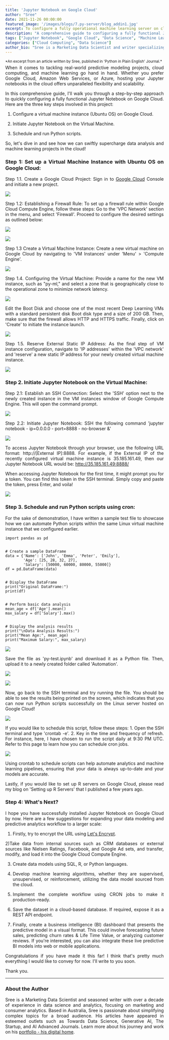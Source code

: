 ```yaml
---
title: 'Jupyter Notebook on Google Cloud'
author: "Sree"
date: 2021-11-26 00:00:00
featured_image: '/images/blogs/7.py-server/blog_addin1.jpg'
excerpt: To configure a fully operational machine learning server on cloud.
description: "A comprehensive guide to configuring a fully functional Jupyter Notebook on Google Cloud, enabling scalable data analysis and machine learning projects."
tags: ["Jupyter Notebook", "Google Cloud", "Data Science", "Machine Learning"]
categories: ["Cloud Computing", "Data Science"]
author_bio: "Sree is a Marketing Data Scientist and writer specializing in AI, analytics, and data-driven marketing."
---
```


<small style="margin-bottom: -10px; display: block;">
  *An excerpt from an article written by Sree, published in 'Python in Plain English' Journal.*
</small>


<style>
body {
text-align: justify}
</style>

When it comes to tackling real-world predictive modeling projects, cloud computing, and machine learning go hand in hand. Whether you prefer Google Cloud, Amazon Web Services, or Azure, hosting your Jupyter notebooks in the cloud offers unparalleled flexibility and scalability.

In this comprehensive guide, I'll walk you through a step-by-step approach to quickly configuring a fully functional Jupyter Notebook on Google Cloud. Here are the three key steps involved in this project:

1) Configure a virtual machine instance (Ubuntu OS) on Google Cloud.

2) Initiate Jupyter Notebook on the Virtual Machine.

3) Schedule and run Python scripts.

So, let's dive in and see how we can swiftly supercharge data analysis and machine learning projects in the cloud!

### Step 1: Set up a Virtual Machine Instance with Ubuntu OS on Google Cloud:

Step 1.1. Create a Google Cloud Project: Sign in to [Google Cloud](https://console.cloud.google.com/) Console and initiate a new project.

![](/images/blogs/7.py-server/pyserver_1.jpg)

Step 1.2: Establishing a Firewall Rule: To set up a firewall rule within Google Cloud Compute Engine, follow these steps: Go to the 'VPC Network' section in the menu, and select 'Firewall'. Proceed to configure the desired settings as outlined below:

![](/images/blogs/7.py-server/pyserver_2.jpg)

![](/images/blogs/7.py-server/pyserver_3.jpg)

Step 1.3 Create a Virtual Machine Instance: Create a new virtual machine on Google Cloud by navigating to 'VM Instances' under 'Menu' > 'Compute Engine'.

![](/images/blogs/7.py-server/pyserver_4.jpg)

Step 1.4. Configuring the Virtual Machine: Provide a name for the new VM instance, such as "py-ml," and select a zone that is geographically close to the operational zone to minimize network latency.

![](/images/blogs/7.py-server/pyserver_5.jpg)

Edit the Boot Disk and choose one of the most recent Deep Learning VMs with a standard persistent disk Boot disk type and a size of 200 GB. Then, make sure that the firewall allows HTTP and HTTPS traffic. Finally, click on 'Create' to initiate the instance launch.

![](/images/blogs/7.py-server/pyserver_6.jpg)

Step 1.5. Reserve External Static IP Address: As the final step of VM instance configuration, navigate to 'IP addresses' within the 'VPC network' and 'reserve' a new static IP address for your newly created virtual machine instance.

![](/images/blogs/7.py-server/pyserver_7.jpg)


### Step 2. Initiate Jupyter Notebook on the Virtual Machine:

Step 2.1: Establish an SSH Connection: Select the 'SSH' option next to the newly created instance in the VM instances window of Google Compute Engine. This will open the command prompt.

![](/images/blogs/7.py-server/pyserver_8.jpg)

Step 2.2: Initiate Jupyter Notebook: SSH the following command 'jupyter notebook - ip=0.0.0.0 - port=8888 - no-browser &'

![](/images/blogs/7.py-server/pyserver_9.jpg)

To access Jupyter Notebook through your browser, use the following URL format: http://[External IP]:8888. For example, if the External IP of the recently configured virtual machine instance is 35.185.161.49, then our Jupyter Notebook URL would be: http://35.185.161.49:8888/

When accessing Jupyter Notebook for the first time, it might prompt you for a token. You can find this token in the SSH terminal. Simply copy and paste the token, press Enter, and voila!

![](/images/blogs/7.py-server/pyserver_10.jpg)


### Step 3. Schedule and run Python scripts using cron:

For the sake of demonstration, I have written a sample test file to showcase how we can automate Python scripts within the same Linux virtual machine instance that we configured earlier.

```
import pandas as pd


# Create a sample DataFrame
data = {'Name': ['John', 'Emma', 'Peter', 'Emily'],
        'Age': [25, 28, 32, 27],
        'Salary': [50000, 60000, 80000, 55000]}
df = pd.DataFrame(data)


# Display the DataFrame
print("Original DataFrame:")
print(df)


# Perform basic data analysis
mean_age = df['Age'].mean()
max_salary = df['Salary'].max()


# Display the analysis results
print("\nData Analysis Results:")
print("Mean Age:", mean_age)
print("Maximum Salary:", max_salary)

```

![](/images/blogs/7.py-server/pyserver_11.jpg)

Save the file as 'py-test.ipynb' and download it as a Python file. Then, upload it to a newly created folder called 'Automation'.

![](/images/blogs/7.py-server/pyserver_12.jpg)

![](/images/blogs/7.py-server/pyserver_13.jpg)

Now, go back to the SSH terminal and try running the file. You should be able to see the results being printed on the screen, which indicates that you can now run Python scripts successfully on the Linux server hosted on Google Cloud!


![](/images/blogs/7.py-server/pyserver_14.jpg)

If you would like to schedule this script, follow these steps: 1. Open the SSH terminal and type 'crontab -e'. 2. Key in the time and frequency of refresh. For instance, here, I have chosen to run the script daily at 9:30 PM UTC. Refer to this page to learn how you can schedule cron jobs.


![](/images/blogs/7.py-server/pyserver_15.jpg)


Using crontab to schedule scripts can help automate analytics and machine learning pipelines, ensuring that your data is always up-to-date and your models are accurate.

Lastly, if you would like to set up R servers on Google Cloud, please read my blog on 'Setting up R Servers' that I published a few years ago.


### Step 4: What's Next?

I hope you have successfully installed Jupyter Notebook on Google Cloud by now. Here are a few suggestions for expanding your data modeling and predictive analytics workflow to a larger scale:

1) Firstly, try to encrypt the URL using [Let's Encrypt](https://letsencrypt.org/getting-started/).

2)Take data from internal sources such as CRM databases or external sources like Nielsen Ratings, Facebook, and Google Ad sets, and transfer, modify, and load it into the Google Cloud Compute Engine.

3) Create data models using SQL, R, or Python languages.

4) Develop machine learning algorithms, whether they are supervised, unsupervised, or reinforcement, utilizing the data model sourced from the cloud.

5) Implement the complete workflow using CRON jobs to make it production-ready.

6) Save the dataset in a cloud-based database. If required, expose it as a REST API endpoint.

7) Finally, create a business intelligence (BI) dashboard that presents the predictive model in a visual format. This could involve forecasting future sales, predicting churn rates & Life Time Value, or analyzing customer reviews. If you're interested, you can also integrate these live predictive BI models into web or mobile applications.

Congratulations if you have made it this far! I think that's pretty much everything I would like to convey for now. I'll write to you soon.

Thank you.

- - -


### About the Author

Sree is a Marketing Data Scientist and seasoned writer with over a decade of experience in data science and analytics, focusing on marketing and consumer analytics. Based in Australia, Sree is passionate about simplifying complex topics for a broad audience. His articles have appeared in esteemed outlets such as Towards Data Science, Generative AI, The Startup, and AI Advanced Journals. Learn more about his journey and work on his [portfolio - his digital home](https://srees.org/).




